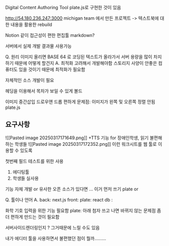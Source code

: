 Digital Content Authoring Tool
plate.js로 구현한 것이 있음

http://54.180.236.247:3000
michigan team 에서 만든 프로젝트
-> 텍스트북에 대한 내용을 활용한 rebuild

Notion 같이 접근성이 편한 편집툴
markdown?

서버에서 실제 개발 결과물 사용가능

Q. 원리 이미지 올리면 BASE 64 로 코딩된 텍스트가 올라가서 서버 용량을 많이 차지하기 때문에 어떻게 할건지
A. 최적화 고려해서 개발해야함
스토리지 사양이 안좋은 컴퓨터도 있을 것이기 때문에 최적화가 필요함

자체적인 소스 개발이 필요

헤딩을 이용해서 목차가 보일 수 있게
볼드

이미지 중간삽입
드로우앤 드롭 편하게
문제점: 이미지가 왼쪽 및 오른쪽 정렬 안됨
plate.js

## 요구사항
![[Pasted image 20250317171649.png]]
+TTS 기능 for 장애인학생, 읽기 불편해하는 학생들
![[Pasted image 20250317172352.png]]
이런 워크시트를 웹 툴로 이용할 수 있도록

첫번째 필드 테스트를 위한 사용
1. 에디팅툴
2. 학생들 실사용

기능 자체 개발 or 유사한 오픈 소스가 있다면 ...
이거 먼저 쓰기 
plate or 

Q. 툴이나 언어
A. back: next.js
front: plate: react
db : 

화학 기호 입력을 위한 기능 필요함
plate: 아래 첨자 쓰고 나면 바뀌지 않는 문제점 좀 더 편하게 만드는 것이 필요함

서버사이드렌더링인지 ? 그거때문에 느릴 수도 있음

내가 에디터 툴을 사용하면서 불편했던 점이 뭘까.........